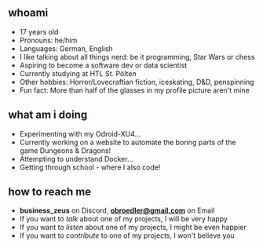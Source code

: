 ## whoami
- 17 years old
- Pronouns: he/him
- Languages: German, English
- I like talking about all things nerd: be it programming, Star Wars or chess
- Aspiring to become a software dev or data scientist
- Currently studying at HTL St. Pölten
- Other hobbies: Horror/Lovecraftian fiction, iceskating, D&D, penspinning
- Fun fact: More than half of the glasses in my profile picture aren't mine

## what am i doing
- Experimenting with my Odroid-XU4...
- Currently working on a website to automate the boring parts of the game Dungeons & Dragons!
- Attempting to understand Docker...
- Getting through school - where I also code!

## how to reach me
- **business_zeus** on Discord, **obroedler@gmail.com** on Email
- If you want to *talk* about one of my projects, I will be very happy
- If you want to *listen* about one of my projects, I might be even happier
- If you want to *contribute* to one of my projects, I won't believe you
